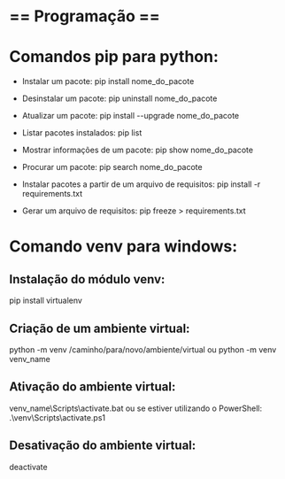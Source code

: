 # == Programação ==

# Comandos pip para python:

- Instalar um pacote: pip install nome_do_pacote

- Desinstalar um pacote: pip uninstall nome_do_pacote

- Atualizar um pacote: pip install --upgrade nome_do_pacote

- Listar pacotes instalados: pip list

- Mostrar informações de um pacote: pip show nome_do_pacote

- Procurar um pacote: pip search nome_do_pacote

- Instalar pacotes a partir de um arquivo de requisitos: pip install -r requirements.txt

- Gerar um arquivo de requisitos: pip freeze > requirements.txt


# Comando venv para windows:
## Instalação do módulo venv:
pip install virtualenv

## Criação de um ambiente virtual:
python -m venv /caminho/para/novo/ambiente/virtual
ou
python -m venv venv_name

## Ativação do ambiente virtual:
venv_name\Scripts\activate.bat
ou se estiver utilizando o PowerShell:
.\venv\Scripts\activate.ps1

## Desativação do ambiente virtual:
deactivate


